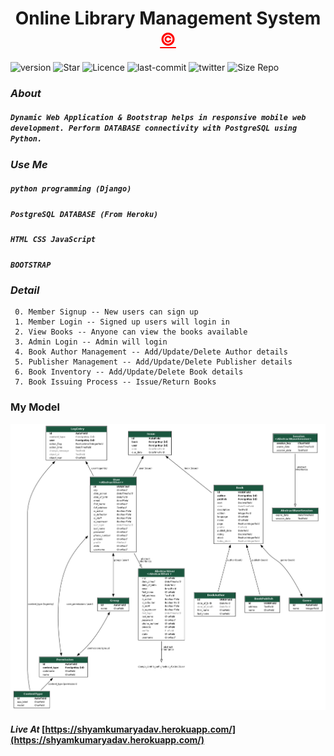 <h1 align="center" >Online Library Management System <a style="color: red;" href="https://www.github.com/shyamkumaryadav" target="_blank" >&copy;</a></h1>

![version](https://img.shields.io/github/v/release/shyamkumaryadav/E_library?style=for-the-badge) ![Star](https://img.shields.io/github/stars/shyamkumaryadav/E_library?style=for-the-badge) ![Licence](https://img.shields.io/apm/l/vim-mode?style=for-the-badge) ![last-commit](https://img.shields.io/github/last-commit/shyamkumaryadav/E_library?style=for-the-badge) ![twitter](https://img.shields.io/twitter/follow/shyamkumaryada?logo=Twitter&style=for-the-badge) ![Size Repo](https://img.shields.io/github/repo-size/shyamkumaryadav/E_library?style=for-the-badge)

### *About*
##### ```Dynamic Web Application & Bootstrap helps in responsive mobile web development. Perform DATABASE connectivity with PostgreSQL using Python.```

### *Use Me*
#####    ```python programming (Django)```
#####     ```PostgreSQL DATABASE (From Heroku)```
#####     ```HTML CSS JavaScript```
#####     ```BOOTSTRAP```
### *Detail*
     0. Member Signup -- New users can sign up
     1. Member Login -- Signed up users will login in
     2. View Books -- Anyone can view the books available
     3. Admin Login -- Admin will login
     4. Book Author Management -- Add/Update/Delete Author details
     5. Publisher Management -- Add/Update/Delete Publisher details
     6. Book Inventory -- Add/Update/Delete Book details
     7. Book Issuing Process -- Issue/Return Books

### My Model
[<img src="Image_db/All_model.png">](Image_db/All_model.png)




#### *Live At*    [https://shyamkumaryadav.herokuapp.com/](https://shyamkumaryadav.herokuapp.com/)
